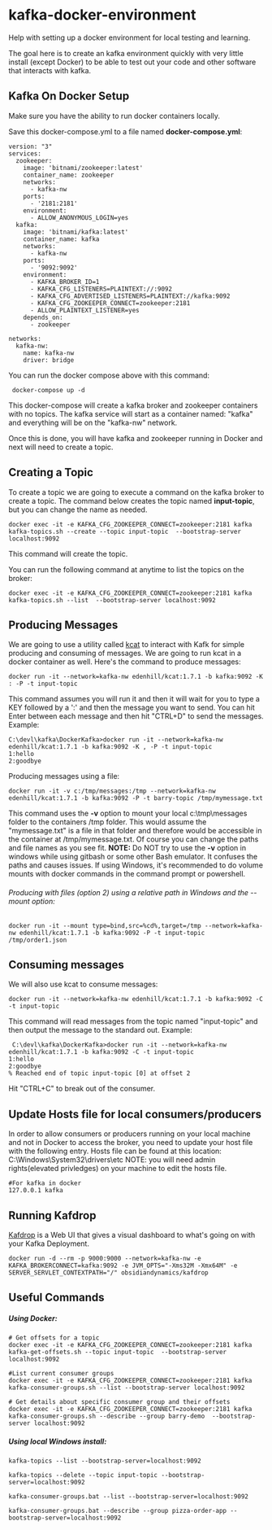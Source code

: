 # kafka-docker-environment
Help with setting up a docker environment for local testing and learning.

The goal here is to create an kafka environment quickly with very little install (except Docker) to be able to test out your code and other software that interacts with kafka.

## Kafka On Docker Setup

Make sure you have the ability to run docker containers locally.

Save this docker-compose.yml to a file named **docker-compose.yml**:
```
version: "3"
services:
  zookeeper:
    image: 'bitnami/zookeeper:latest'
    container_name: zookeeper
    networks:
      - kafka-nw
    ports:
      - '2181:2181'
    environment:
      - ALLOW_ANONYMOUS_LOGIN=yes
  kafka:
    image: 'bitnami/kafka:latest'
    container_name: kafka
    networks:
      - kafka-nw
    ports:
      - '9092:9092'
    environment:
      - KAFKA_BROKER_ID=1
      - KAFKA_CFG_LISTENERS=PLAINTEXT://:9092
      - KAFKA_CFG_ADVERTISED_LISTENERS=PLAINTEXT://kafka:9092
      - KAFKA_CFG_ZOOKEEPER_CONNECT=zookeeper:2181
      - ALLOW_PLAINTEXT_LISTENER=yes
    depends_on:
      - zookeeper

networks:
  kafka-nw:
    name: kafka-nw
    driver: bridge
```

You can run the docker compose above with this command:

` docker-compose up -d`

This docker-compose will create a kafka broker and zookeeper containers with no topics.
The kafka service will start as a container named: "kafka" and everything will be on the "kafka-nw" network.

Once this is done, you will have kafka and zookeeper running in Docker and next will need to create a topic.

## Creating a Topic

To create a topic we are going to execute a command on the kafka broker to create a topic.  The command below creates the topic named **input-topic**, but you can change the name as needed.

```
docker exec -it -e KAFKA_CFG_ZOOKEEPER_CONNECT=zookeeper:2181 kafka kafka-topics.sh --create --topic input-topic  --bootstrap-server localhost:9092
```
This command will create the topic.

You can run the following command at anytime to list the topics on the broker:
```
docker exec -it -e KAFKA_CFG_ZOOKEEPER_CONNECT=zookeeper:2181 kafka kafka-topics.sh --list  --bootstrap-server localhost:9092
```

## Producing Messages

We are going to use a utility called [kcat](https://github.com/edenhill/kcat) to interact with Kafk for simple producing and consuming of messages.
We are going to run kcat in a docker container as well.  Here's the command to produce messages:
```
docker run -it --network=kafka-nw edenhill/kcat:1.7.1 -b kafka:9092 -K : -P -t input-topic
```
This command assumes you will run it and then it will wait for you to type a KEY followed by a ':' and then the message you want to send.
You can hit Enter between each message and then hit "CTRL+D" to send the messages.
Example:
```
C:\devl\kafka\DockerKafka>docker run -it --network=kafka-nw edenhill/kcat:1.7.1 -b kafka:9092 -K , -P -t input-topic
1:hello
2:goodbye
```

Producing messages using a file:
```
docker run -it -v c:/tmp/messages:/tmp --network=kafka-nw edenhill/kcat:1.7.1 -b kafka:9092 -P -t barry-topic /tmp/mymessage.txt
```
This command uses the **-v** option to mount your local c:\tmp\messages folder to the containers /tmp folder.  This would assume the "mymessage.txt" is a file in that folder and therefore would be accessible in the container at /tmp/mymessage.txt.  Of course you can change the paths and file names as you see fit.
**NOTE:** Do NOT try to use the **-v** option in windows while using gitbash or some other Bash emulator.  It confuses the paths and causes issues.  If using Windows, it's recommended to do volume mounts with docker commands in the command prompt or powershell.

###### Producing with files (option 2) using a relative path in Windows and the --mount option:
```CMD
docker run -it --mount type=bind,src=%cd%,target=/tmp --network=kafka-nw edenhill/kcat:1.7.1 -b kafka:9092 -P -t input-topic /tmp/order1.json
```


## Consuming messages
 
 We will also use kcat to consume messages:
 ```
 docker run -it --network=kafka-nw edenhill/kcat:1.7.1 -b kafka:9092 -C -t input-topic
 ```
 This command will read messages from the topic named "input-topic" and then output the message to the standard out.
Example:
```
 C:\devl\kafka\DockerKafka>docker run -it --network=kafka-nw edenhill/kcat:1.7.1 -b kafka:9092 -C -t input-topic
1:hello
2:goodbye
% Reached end of topic input-topic [0] at offset 2

 ```
Hit "CTRL+C" to break out of the consumer.

## Update Hosts file for local consumers/producers

In order to allow consumers or producers running on your local machine and not in Docker to access the broker, you need to update your host file with the following entry.
Hosts file can be found at this location: C:\Windows\System32\drivers\etc  NOTE: you will need admin rights(elevated privledges) on your machine to edit the hosts file.
```
#For kafka in docker
127.0.0.1 kafka
```
## Running Kafdrop

[Kafdrop](https://github.com/obsidiandynamics/kafdrop) is a Web UI that gives a visual dashboard to what's going on with your Kafka Deployment.

```
docker run -d --rm -p 9000:9000 --network=kafka-nw -e KAFKA_BROKERCONNECT=kafka:9092 -e JVM_OPTS="-Xms32M -Xmx64M" -e SERVER_SERVLET_CONTEXTPATH="/" obsidiandynamics/kafdrop
```

## Useful Commands

##### Using Docker:
```
# Get offsets for a topic
docker exec -it -e KAFKA_CFG_ZOOKEEPER_CONNECT=zookeeper:2181 kafka kafka-get-offsets.sh --topic input-topic  --bootstrap-server localhost:9092

#List current consumer groups
docker exec -it -e KAFKA_CFG_ZOOKEEPER_CONNECT=zookeeper:2181 kafka kafka-consumer-groups.sh --list --bootstrap-server localhost:9092

# Get details about specific consumer group and their offsets
docker exec -it -e KAFKA_CFG_ZOOKEEPER_CONNECT=zookeeper:2181 kafka kafka-consumer-groups.sh --describe --group barry-demo  --bootstrap-server localhost:9092
```

##### Using local Windows install:
```
kafka-topics --list --bootstrap-server=localhost:9092

kafka-topics --delete --topic input-topic --bootstrap-server=localhost:9092

kafka-consumer-groups.bat --list --bootstrap-server=localhost:9092

kafka-consumer-groups.bat --describe --group pizza-order-app --bootstrap-server=localhost:9092
```

